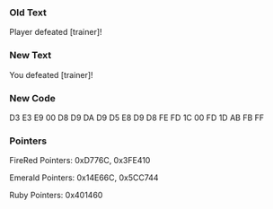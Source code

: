 ### Old Text
Player defeated 
[trainer]!

### New Text
You defeated 
[trainer]!

### New Code
D3 E3 E9 00 D8 D9 DA D9 D5 E8 D9 D8 FE FD 1C 00 FD 1D AB FB FF

### Pointers
FireRed Pointers: 0xD776C, 0x3FE410

Emerald Pointers: 0x14E66C, 0x5CC744

Ruby Pointers: 0x401460
